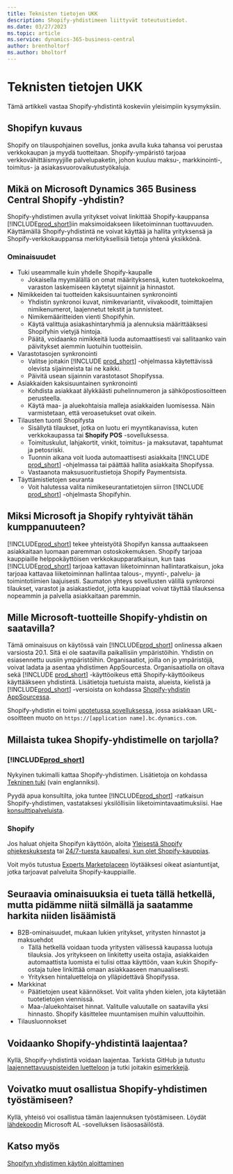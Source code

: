 ```yaml
---
title: Teknisten tietojen UKK
description: Shopify-yhdistimeen liittyvät toteutustiedot.
ms.date: 03/27/2023
ms.topic: article
ms.service: dynamics-365-business-central
author: brentholtorf
ms.author: bholtorf
---
```


# <a name="faq-for-technical-details"></a>Teknisten tietojen UKK

Tämä artikkeli vastaa Shopify-yhdistintä koskeviin yleisimpiin kysymyksiin.

## <a name="what-is-shopify"></a>Shopifyn kuvaus

Shopify on tilauspohjainen sovellus, jonka avulla kuka tahansa voi perustaa verkkokaupan ja myydä tuotteitaan. Shopify-ympäristö tarjoaa verkkovähittäismyyjille palvelupaketin, johon kuuluu maksu-, markkinointi-, toimitus- ja asiakasvuorovaikutustyökaluja.

## <a name="what-is-the-microsoft-dynamics-365-business-central-shopify-connector"></a>Mikä on Microsoft Dynamics 365 Business Central Shopify -yhdistin?

Shopify-yhdistimen avulla yritykset voivat linkittää Shopify-kauppansa [!INCLUDE[prod_short](../includes/prod_short.md)]iin maksimoidakseen liiketoiminnan tuottavuuden. Käyttämällä Shopify-yhdistintä ne voivat käyttää ja hallita yrityksensä ja Shopify-verkkokauppansa merkityksellisiä tietoja yhtenä yksikkönä.

### <a name="capabilities"></a>Ominaisuudet

- Tuki useammalle kuin yhdelle Shopify-kaupalle
  - Jokaisella myymälällä on omat määrityksensä, kuten tuotekokoelma, varaston laskemiseen käytetyt sijainnit ja hinnastot.  
- Nimikkeiden tai tuotteiden kaksisuuntainen synkronointi
  - Yhdistin synkronoi kuvat, nimikevariantit, viivakoodit, toimittajien nimikenumerot, laajennetut tekstit ja tunnisteet.  
  - Nimikemääritteiden vienti Shopifyhin.  
  - Käytä valittuja asiakashintaryhmiä ja alennuksia määrittääksesi Shopifyhin vietyjä hintoja.  
  - Päätä, voidaanko nimikkeitä luoda automaattisesti vai sallitaanko vain päivitykset aiemmin luotuihin tuotteisiin.  
- Varastotasojen synkronointi
  - Valitse joitakin [!INCLUDE [prod_short](../includes/prod_short.md)] -ohjelmassa käytettävissä olevista sijainneista tai ne kaikki.  
  - Päivitä usean sijainnin varastotasot Shopifyssa.  
- Asiakkaiden kaksisuuntainen synkronointi
  - Kohdista asiakkaat älykkäästi puhelinnumeron ja sähköpostiosoitteen perusteella.  
  - Käytä maa- ja aluekohtaisia malleja asiakkaiden luomisessa. Näin varmistetaan, että veroasetukset ovat oikein.  
- Tilausten tuonti Shopifysta
  - Sisällytä tilaukset, jotka on luotu eri myyntikanavissa, kuten verkkokaupassa tai **Shopify POS** -sovelluksessa.
  - Toimituskulut, lahjakortit, vinkit, toimitus- ja maksutavat, tapahtumat ja petosriski.  
  - Tuonnin aikana voit luoda automaattisesti asiakkaita [!INCLUDE [prod_short](../includes/prod_short.md)] -ohjelmassa tai päättää hallita asiakkaita Shopifyssa.  
  - Vastaanota maksusuoritustietoja Shopify Paymentsista.
- Täyttämistietojen seuranta
  - Voit halutessa valita nimikeseurantatietojen siirron [!INCLUDE [prod_short](../includes/prod_short.md)] -ohjelmasta Shopifyhin.  

## <a name="why-did-microsoft-and-shopify-form-this-partnership"></a>Miksi Microsoft ja Shopify ryhtyivät tähän kumppanuuteen?

[!INCLUDE[prod_short](../includes/prod_long.md)] tekee yhteistyötä Shopifyn kanssa auttaakseen asiakkaitaan luomaan paremman ostoskokemuksen. Shopify tarjoaa kauppiaille helppokäyttöisen verkkokaupparatkaisun, kun taas [!INCLUDE[prod_short](../includes/prod_short.md)] tarjoaa kattavan liiketoiminnan hallintaratkaisun, joka tarjoaa kattavaa liiketoiminnan hallintaa talous-, myynti-, palvelu- ja toimintotiimien laajuisesti. Saumaton yhteys sovellusten välillä synkronoi tilaukset, varastot ja asiakastiedot, jotta kauppiaat voivat täyttää tilauksensa nopeammin ja palvella asiakkaitaan paremmin.

## <a name="which-microsoft-products-are-the-shopify-connector-available-for"></a>Mille Microsoft-tuotteille Shopify-yhdistin on saatavilla?

Tämä ominaisuus on käytössä vain [!INCLUDE[prod_short](../includes/prod_short.md)] onlinessa alkaen varsiosta 20.1. Sitä ei ole saatavilla paikallisiin ympäristöihin. Yhdistin on esiasennettu uusiin ympäristöihin. Organisaatiot, joilla on jo ympäristöjä, voivat ladata ja asentaa yhdistimen AppSourcesta. Organisaatiolla on oltava sekä [!INCLUDE [prod_short](../includes/prod_short.md)] -käyttöoikeus että Shopify-käyttöoikeus käyttääkseen yhdistintä. Lisätietoja tuetuista maista, alueista, kielistä ja [!INCLUDE[prod_short](../includes/prod_short.md)] -versioista on kohdassa [Shopify-yhdistin AppSourcessa](https://go.microsoft.com/fwlink/?linkid=2196238).

Shopify-yhdistin ei toimi [upotetussa sovelluksessa](/dynamics365/business-central/dev-itpro/deployment/embed-app-overview), jossa asiakkaan URL-osoitteen muoto on `https://[application name].bc.dynamics.com`.

## <a name="what-support-is-offered-for-the-shopify-connector"></a>Millaista tukea Shopify-yhdistimelle on tarjolla?

### [!INCLUDE[prod_short](../includes/prod_short.md)]

Nykyinen tukimalli kattaa Shopify-yhdistimen. Lisätietoja on kohdassa [Tekninen tuki](/dynamics365/business-central/dev-itpro/administration//manage-technical-support) (vain englanniksi).

Pyydä apua konsultilta, joka tuntee [!INCLUDE[prod_short](../includes/prod_short.md)] -ratkaisun Shopify-yhdistimen, vastataksesi yksilöllisiin liiketoimintavaatimuksiisi. Hae [konsulttipalveluista](https://aka.ms/BCShopifyConsultant).

### <a name="shopify"></a>Shopify

Jos haluat ohjeita Shopifyn käyttöön, aloita [Yleisestä Shopify ohjekeskuksesta](https://help.shopify.com/) tai [24/7-tuesta kaupallesi, kun olet Shopify-kauppias](https://help.shopify.com/questions#/).

Voit myös tutustua [Experts Marketplaceen](https://experts.shopify.com/) löytääksesi oikeat asiantuntijat, jotka tarjoavat palveluita Shopify-kauppiaille.

## <a name="currently-unsupported-features-however-were-tracking-them-and-may-consider-adding-them"></a>Seuraavia ominaisuuksia ei tueta tällä hetkellä, mutta pidämme niitä silmällä ja saatamme harkita niiden lisäämistä

- B2B-ominaisuudet, mukaan lukien yritykset, yritysten hinnastot ja maksuehdot
  - Tällä hetkellä voidaan tuoda yritysten välisessä kaupassa luotuja tilauksia. Jos yritykseen on linkitetty useita ostajia, asiakkaiden automaattista luomista ei tulisi ottaa käyttöön, vaan kukin Shopify-ostaja tulee linkittää omaan asiakkaaseen manuaalisesti.
  - Yrityksen hintaluetteloja on ylläpidettävä Shopifyssa.
- Markkinat
  - Päätietojen useat käännökset. Voit valita yhden kielen, jota käytetään tuotetietojen viennissä.
  - Maa-/aluekohtaiset hinnat. Valitulle valuutalle on saatavilla yksi hinnasto. Shopify käsittelee muuntamisen muihin valuuttoihin.
- Tilausluonnokset

## <a name="is-the-shopify-connector-extensible"></a>Voidaanko Shopify-yhdistintä laajentaa?

Kyllä, Shopify-yhdistintä voidaan laajentaa. Tarkista GitHub ja tutustu [laajennettavuuspisteiden luetteloon](https://github.com/microsoft/ALAppExtensions/tree/main/Apps/W1/Shopify) ja tutki joitakin [esimerkkejä](https://github.com/microsoft/ALAppExtensions/blob/main/Apps/W1/Shopify/extensibility_examples.md).

## <a name="is-the-shopify-connector-open-for-contribution"></a>Voivatko muut osallistua Shopify-yhdistimen työstämiseen?

Kyllä, yhteisö voi osallistua tämän laajennuksen työstämiseen. Löydät [lähdekoodin](https://github.com/microsoft/ALAppExtensions/tree/main/Apps/W1/Shopify) Microsoft AL -sovelluksen lisäosasäilöstä.

## <a name="see-also"></a>Katso myös

[Shopifyn yhdistimen käytön aloittaminen](get-started.md)  
